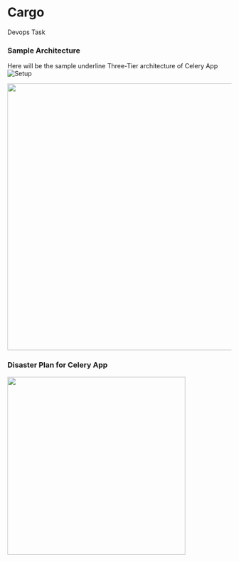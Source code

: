 # Cargo
Devops Task
### Sample Architecture

Here will be the sample underline Three-Tier architecture of Celery App
![Setup](https://user-images.githubusercontent.com/78690371/140008582-4a4bb976-fff1-47c7-974d-563b5e58c3d3.png)

<img src="https://github.com/demo-syte/Cargo/assets/78690371/19130e1f-c24e-4aa5-ac8d-5a5cfdf0e5dd" width="600"/>

### Disaster Plan for Celery App
<img src="https://github.com/demo-syte/Cargo/assets/78690371/61a6da10-35d3-42bd-941e-7a5a5eed9b06" width="400"/>
